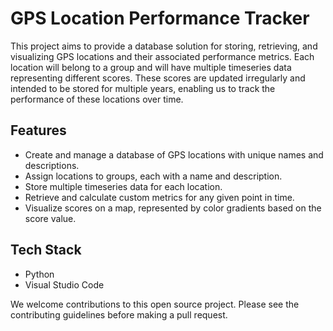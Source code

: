 # GPS Location Performance Tracker

This project aims to provide a database solution for storing, retrieving, and visualizing GPS locations and their associated performance metrics. Each location will belong to a group and will have multiple timeseries data representing different scores. These scores are updated irregularly and intended to be stored for multiple years, enabling us to track the performance of these locations over time.

## Features

- Create and manage a database of GPS locations with unique names and descriptions.
- Assign locations to groups, each with a name and description.
- Store multiple timeseries data for each location.
- Retrieve and calculate custom metrics for any given point in time.
- Visualize scores on a map, represented by color gradients based on the score value.

## Tech Stack

- Python
- Visual Studio Code

We welcome contributions to this open source project. Please see the contributing guidelines before making a pull request.

